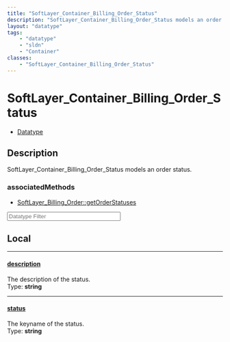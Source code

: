 ```yaml
---
title: "SoftLayer_Container_Billing_Order_Status"
description: "SoftLayer_Container_Billing_Order_Status models an order status."
layout: "datatype"
tags:
    - "datatype"
    - "sldn"
    - "Container"
classes:
    - "SoftLayer_Container_Billing_Order_Status"
---
```


# SoftLayer_Container_Billing_Order_Status
<div id='service-datatype'>
    <ul id='sldn-reference-tabs'>
        <li id='datatype'> <a href='/reference/datatypes/SoftLayer_Container_Billing_Order_Status' >Datatype</a></li>
    </ul>
</div>

## Description 
SoftLayer_Container_Billing_Order_Status models an order status.


### associatedMethods

*  [SoftLayer_Billing_Order::getOrderStatuses](/reference/services/SoftLayer_Billing_Order/getOrderStatuses )





<!-- Filer BEGIN -->
<div class="view-filters">
        <div class="clearfix">
            <div class="search-input-box">
                <input placeholder="Datatype Filter" onkeyup="titleSearch(inputId='prop-input', divId='properties', elementClass='prop-row')" 
                    type="text" id="prop-input" value="" size="30" maxlength="128" class="form-text">
            </div>
        </div>
</div>
<!-- Filer END -->

<div id="properties" class="content">
<div id="localProperties" class="prop-content" >

## Local
<div class="prop-row">

-----
[description]: #description
#### [description]
The description of the status.  
<span class="type-label">Type: </span>**string**


</div>
<div class="prop-row">

-----
[status]: #status
#### [status]
The keyname of the status.  
<span class="type-label">Type: </span>**string**


</div>
</div>
<!-- LOCAL PROPERTY END -->

</div>


